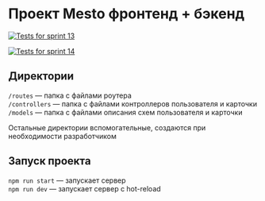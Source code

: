 # Проект Mesto фронтенд + бэкенд

[![Tests for sprint 13](https://github.com/KarpovYuri/express-mesto-gha/actions/workflows/tests-13-sprint.yml/badge.svg)](https://github.com/KarpovYuri/express-mesto-gha/actions/workflows/tests-13-sprint.yml) 

[![Tests for sprint 14](https://github.com/KarpovYuri/express-mesto-gha/actions/workflows/tests-14-sprint.yml/badge.svg)](https://github.com/KarpovYuri/express-mesto-gha/actions/workflows/tests-14-sprint.yml)


## Директории

`/routes` — папка с файлами роутера  
`/controllers` — папка с файлами контроллеров пользователя и карточки   
`/models` — папка с файлами описания схем пользователя и карточки  
  
Остальные директории вспомогательные, создаются при необходимости разработчиком

## Запуск проекта

`npm run start` — запускает сервер   
`npm run dev` — запускает сервер с hot-reload
